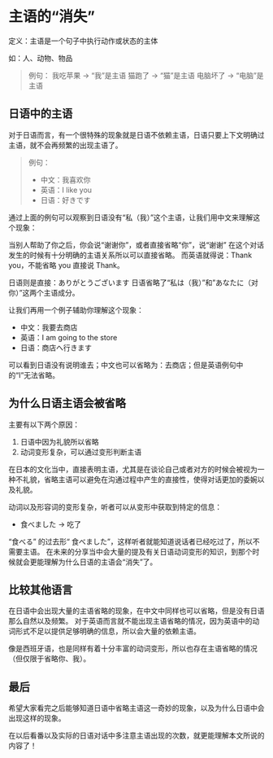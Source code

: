 # 主语的“消失”

定义：主语是一个句子中执行动作或状态的主体

如：人、动物、物品

> 例句：
> 我吃苹果 -> “我”是主语
> 猫跑了 -> “猫”是主语
> 电脑坏了 -> “电脑”是主语

## 日语中的主语

对于日语而言，有一个很特殊的现象就是日语不依赖主语，日语只要上下文明确过主语，就不会再频繁的出现主语了。

> 例句：
> - 中文：我喜欢你
> - 英语：I like you
> - 日语：好きです

通过上面的例句可以观察到日语没有“私（我）”这个主语，让我们用中文来理解这个现象：

当别人帮助了你之后，你会说“谢谢你”，或者直接省略“你”，说“谢谢”
在这个对话发生的时候有十分明确的主语关系所以可以直接省略。
而英语就得说：Thank you，不能省略 you 直接说 Thank。

日语则是直接：ありがとうございます
日语省略了“私は（我）”和”あなたに（对你）”这两个主语成分。

让我们再用一个例子辅助你理解这个现象：

- 中文：我要去商店
- 英语：I am going to the store
- 日语：商店へ行きます

可以看到日语没有说明谁去；中文也可以省略为：去商店；但是英语例句中的“I”无法省略。

## 为什么日语主语会被省略

主要有以下两个原因：
1. 日语中因为礼貌所以省略
2. 动词变形复杂，可以通过变形判断主语

在日本的文化当中，直接表明主语，尤其是在谈论自己或者对方的时候会被视为一种不礼貌，省略主语可以避免在沟通过程中产生的直接性，使得对话更加的委婉以及礼貌。

动词以及形容词的变形复杂，听者可以从变形中获取到特定的信息：

- 食べました -> 吃了

“食べる” 的过去形“ 食べました”，这样听者就能知道说话者已经吃过了，所以不需要主语。
在未来的分享当中会大量的提及有关日语动词变形的知识，到那个时候就会更能理解为什么日语的主语会“消失”了。


## 比较其他语言

在日语中会出现大量的主语省略的现象，在中文中同样也可以省略，但是没有日语那么自然以及频繁。
对于英语而言就不能出现主语省略的情况，因为英语中的动词形式不足以提供足够明确的信息，所以会大量的依赖主语。

像是西班牙语，也是同样有着十分丰富的动词变形，所以也存在主语省略的情况（但仅限于省略你、我）。

## 最后

希望大家看完之后能够知道日语中省略主语这一奇妙的现象，以及为什么日语中会出现这样的现象。

在以后看番以及实际的日语对话中多注意主语出现的次数，就更能理解本文所说的内容了！